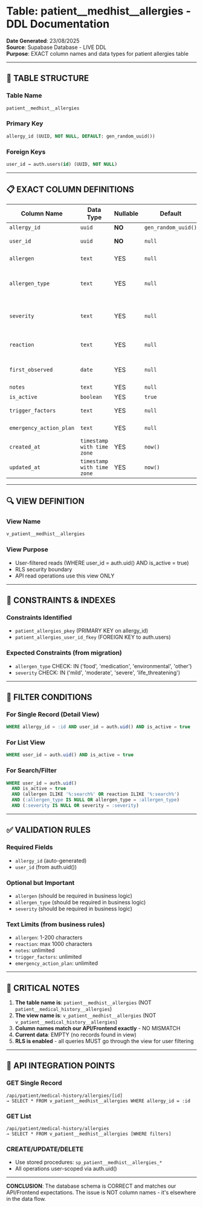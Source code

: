 # Table: patient__medhist__allergies - DDL Documentation

**Date Generated**: 23/08/2025  
**Source**: Supabase Database - LIVE DDL  
**Purpose**: EXACT column names and data types for patient allergies table

---

## 🎯 TABLE STRUCTURE

### Table Name
```sql
patient__medhist__allergies
```

### Primary Key
```sql
allergy_id (UUID, NOT NULL, DEFAULT: gen_random_uuid())
```

### Foreign Keys
```sql
user_id → auth.users(id) (UUID, NOT NULL)
```

---

## 📋 EXACT COLUMN DEFINITIONS

| Column Name | Data Type | Nullable | Default | Description |
|-------------|-----------|----------|---------|-------------|
| `allergy_id` | `uuid` | **NO** | `gen_random_uuid()` | **PRIMARY KEY** |
| `user_id` | `uuid` | **NO** | `null` | **FOREIGN KEY** → auth.users(id) |
| `allergen` | `text` | YES | `null` | Allergen name/substance |
| `allergen_type` | `text` | YES | `null` | Type: food, medication, environmental, other |
| `severity` | `text` | YES | `null` | Severity: mild, moderate, severe, life_threatening |
| `reaction` | `text` | YES | `null` | Reaction symptoms description |
| `first_observed` | `date` | YES | `null` | Date first reaction observed |
| `notes` | `text` | YES | `null` | Additional notes |
| `is_active` | `boolean` | YES | `true` | Soft delete flag |
| `trigger_factors` | `text` | YES | `null` | What triggers the allergy |
| `emergency_action_plan` | `text` | YES | `null` | Emergency response plan |
| `created_at` | `timestamp with time zone` | YES | `now()` | Record creation timestamp |
| `updated_at` | `timestamp with time zone` | YES | `now()` | Last update timestamp |

---

## 🔍 VIEW DEFINITION

### View Name
```sql
v_patient__medhist__allergies
```

### View Purpose
- User-filtered reads (WHERE user_id = auth.uid() AND is_active = true)
- RLS security boundary
- API read operations use this view ONLY

---

## 🔐 CONSTRAINTS & INDEXES

### Constraints Identified
- `patient_allergies_pkey` (PRIMARY KEY on allergy_id)
- `patient_allergies_user_id_fkey` (FOREIGN KEY to auth.users)

### Expected Constraints (from migration)
- `allergen_type` CHECK: IN ('food', 'medication', 'environmental', 'other')
- `severity` CHECK: IN ('mild', 'moderate', 'severe', 'life_threatening')

---

## 🎯 FILTER CONDITIONS

### For Single Record (Detail View)
```sql
WHERE allergy_id = :id AND user_id = auth.uid() AND is_active = true
```

### For List View
```sql
WHERE user_id = auth.uid() AND is_active = true
```

### For Search/Filter
```sql
WHERE user_id = auth.uid() 
  AND is_active = true 
  AND (allergen ILIKE '%:search%' OR reaction ILIKE '%:search%')
  AND (:allergen_type IS NULL OR allergen_type = :allergen_type)
  AND (:severity IS NULL OR severity = :severity)
```

---

## ✅ VALIDATION RULES

### Required Fields
- `allergy_id` (auto-generated)
- `user_id` (from auth.uid())

### Optional but Important
- `allergen` (should be required in business logic)
- `allergen_type` (should be required in business logic)
- `severity` (should be required in business logic)

### Text Limits (from business rules)
- `allergen`: 1-200 characters
- `reaction`: max 1000 characters
- `notes`: unlimited
- `trigger_factors`: unlimited
- `emergency_action_plan`: unlimited

---

## 🚨 CRITICAL NOTES

1. **The table name is**: `patient__medhist__allergies` (NOT `patient__medical_history__allergies`)
2. **The view name is**: `v_patient__medhist__allergies` (NOT `v_patient__medical_history__allergies`)
3. **Column names match our API/Frontend exactly** - NO MISMATCH
4. **Current data**: EMPTY (no records found in view)
5. **RLS is enabled** - all queries MUST go through the view for user filtering

---

## 🔧 API INTEGRATION POINTS

### GET Single Record
```
/api/patient/medical-history/allergies/[id]
→ SELECT * FROM v_patient__medhist__allergies WHERE allergy_id = :id
```

### GET List
```
/api/patient/medical-history/allergies
→ SELECT * FROM v_patient__medhist__allergies [WHERE filters]
```

### CREATE/UPDATE/DELETE
- Use stored procedures: `sp_patient__medhist__allergies_*`
- All operations user-scoped via auth.uid()

---

**CONCLUSION**: The database schema is CORRECT and matches our API/Frontend expectations. The issue is NOT column names - it's elsewhere in the data flow.